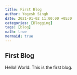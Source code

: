 ```yaml
---
title: First Blog
author: Yogesh Singh
date: 2021-01-02 11:00:00 +0530
categories: [Blogging]
tags: [blog]
math: true
mermaid: true
---
```

## First Blog
Hello! World. This is the first blog.
